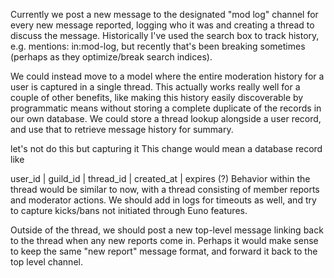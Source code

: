 Currently we post a new message to the designated "mod log" channel for every new message reported, logging who it was and creating a thread to discuss the message. Historically I've used the search box to track history, e.g. mentions:<userid> in:mod-log, but recently that's been breaking sometimes (perhaps as they optimize/break search indices).

We could instead move to a model where the entire moderation history for a user is captured in a single thread. This actually works really well for a couple of other benefits, like making this history easily discoverable by programmatic means without storing a complete duplicate of the records in our own database. We could store a thread lookup alongside a user record, and use that to retrieve message history for summary.

let's not do this but capturing it
This change would mean a database record like

user_id | guild_id | thread_id | created_at | expires (?)
Behavior within the thread would be similar to now, with a thread consisting of member reports and moderator actions. We should add in logs for timeouts as well, and try to capture kicks/bans not initiated through Euno features.

Outside of the thread, we should post a new top-level message linking back to the thread when any new reports come in. Perhaps it would make sense to keep the same "new report" message format, and forward it back to the top level channel.
